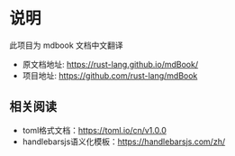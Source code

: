 # 说明

此项目为 mdbook 文档中文翻译

* 原文档地址: <https://rust-lang.github.io/mdBook/>
* 项目地址: <https://github.com/rust-lang/mdBook>

## 相关阅读

* toml格式文档：<https://toml.io/cn/v1.0.0>
* handlebarsjs语义化模板：<https://handlebarsjs.com/zh/>
